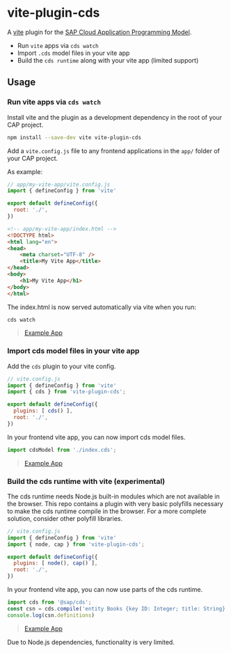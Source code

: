 # vite-plugin-cds

A [vite](https://vitejs.dev/) plugin for the [SAP Cloud Application Programming Model](https://cap.cloud.sap/).

- Run `vite` apps via `cds watch`
- Import `.cds` model files in your vite app
- Build the `cds runtime` along with your vite app (limited support)

## Usage

### Run vite apps via `cds watch`

Install vite and the plugin as a development dependency in the root of your CAP project.

```sh
npm install --save-dev vite vite-plugin-cds
```

Add a `vite.config.js` file to any frontend applications in the `app/` folder of your CAP project.

As example:

```js
// app/my-vite-app/vite.config.js
import { defineConfig } from 'vite'

export default defineConfig({
  root: './',
})
```

```html
<!-- app/my-vite-app/index.html -->
<!DOCTYPE html>
<html lang="en">
<head>
    <meta charset="UTF-8" />
    <title>My Vite App</title>
</head>
<body>
    <h1>My Vite App</h1>
</body>
</html>
```

The index.html is now served automatically via vite when you run:

```sh
cds watch
```

> [Example App](./test/cap-app)

### Import cds model files in your vite app

Add the `cds` plugin to your vite config.

```js
// vite.config.js
import { defineConfig } from 'vite'
import { cds } from 'vite-plugin-cds';

export default defineConfig({
  plugins: [ cds() ],
  root: './',
})
```

In your frontend vite app, you can now import cds model files.

```js
import cdsModel from './index.cds';
```

> [Example App](./test/cds-plugin)

### Build the cds runtime with vite (experimental)

The cds runtime needs Node.js built-in modules which are not available in the browser. This repo contains a plugin with very basic polyfills necessary to make the cds runtime compile in the browser. For a more complete solution, consider other polyfill libraries.

```js
// vite.config.js
import { defineConfig } from 'vite'
import { node, cap } from 'vite-plugin-cds';

export default defineConfig({
  plugins: [ node(), cap() ],
  root: './',
})
```

In your frontend vite app, you can now use parts of the cds runtime.

```js
import cds from '@sap/cds';
const csn = cds.compile('entity Books {key ID: Integer; title: String}')
console.log(csn.definitions)
```

> [Example App](./test/cap-plugin)

Due to Node.js dependencies, functionality is very limited.
